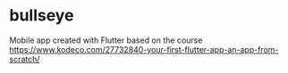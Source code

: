 # bullseye
Mobile app created with Flutter based on the course https://www.kodeco.com/27732840-your-first-flutter-app-an-app-from-scratch/
